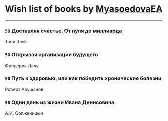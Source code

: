 # Wish list of books by [MyasoedovaEA](http://openid.yandex.ru/MyasoedovaEA/)
---

### `50` Доставляя счастье. От нуля до миллиарда
Тони Шей

### `50` Открывая организации будущего
Фредерик Лалу

### `50` Путь к здоровью, или как победить хронические болезни
Роберт Арушанов

### `50` Один день из жизни Ивана Денисовича
А.И. Солженицын

